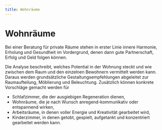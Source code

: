 ```yaml
---
title: Wohnräume
---
```


# Wohnräume

Bei einer Beratung für private Räume stehen in erster Linie innere Harmonie, Erholung und Gesundheit im Vordergrund, denen dann gute Partnerschaft, Erfolg und Geld folgen können.

Die Analyse beschreibt, welches Potential in der Wohnung steckt und wie zwischen dem Raum und den einzelnen Bewohnern vermittelt werden kann. Daraus werden grundsätzliche Gestaltungsempfehlungen abgeleitet zur Raumaufteilung, Möblierung und Beleuchtung. Zusätzlich können konkrete Vorschläge gemacht werden für

- Schlafzimmer, die der ausgiebigen Regeneration dienen,
- Wohnräume, die je nach Wunsch anregend-kommunikativ oder entspannend wirken,
- Arbeitsräume, in denen voller Energie und Kreativität gearbeitet wird,
- Kinderzimmer, in denen getobt, gespielt, aufgetankt und konzentriert gearbeitet werden kann.
